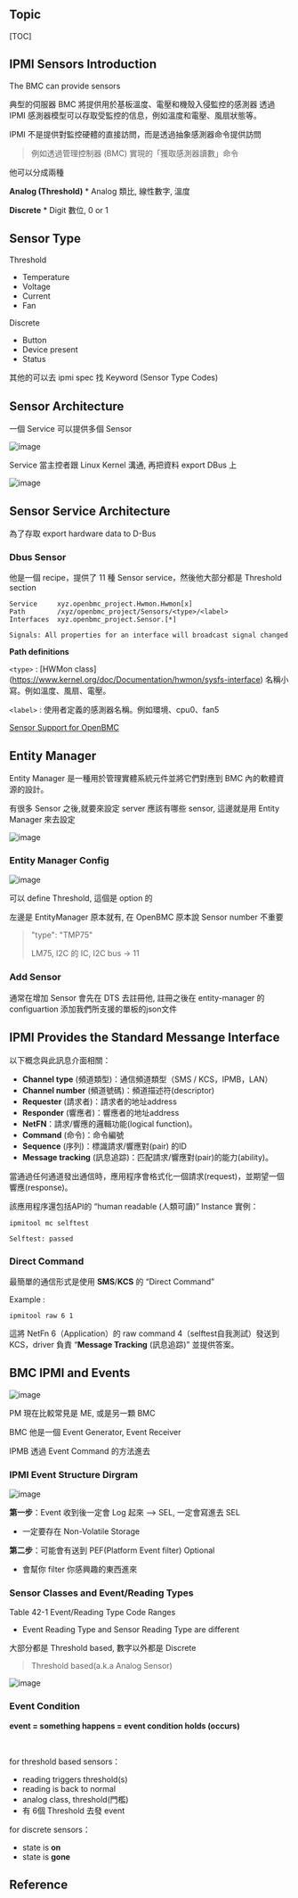 <h2>
    Topic
</h2>

[TOC]

<h2>
    IPMI Sensors Introduction
</h2>

The BMC can provide sensors

典型的伺服器 BMC 將提供用於基板溫度、電壓和機殼入侵監控的感測器
透過 IPMI 感測器模型可以存取受監控的信息，例如溫度和電壓、風扇狀態等。


IPMI 不是提供對監控硬體的直接訪問，而是透過抽象感測器命令提供訪問
>例如透過管理控制器 (BMC) 實現的「獲取感測器讀數」命令

他可以分成兩種

**Analog (Threshold)**
    * Analog 類比, 線性數字, 溫度

**Discrete**
    * Digit 數位, 0 or 1

<h2>
    Sensor Type
</h2>

Threshold
* Temperature
* Voltage
* Current
* Fan

Discrete
* Button
* Device present
* Status

其他的可以去 ipmi spec 找 Keyword (Sensor Type Codes)

<h2>
    Sensor Architecture
</h2>

一個 Service 可以提供多個 Sensor

![image](https://hackmd.io/_uploads/SJk_6fRf0.png)

Service 當主控者跟 Linux Kernel 溝通, 再把資料 export DBus 上

![image](https://hackmd.io/_uploads/rktKpzRG0.png)

<h2>
    Sensor Service Architecture
</h2>

為了存取 export hardware data to D-Bus

<h3>
    Dbus Sensor
</h3>

他是一個 recipe，提供了 11 種 Sensor service，然後他大部分都是 Threshold section

```
Service     xyz.openbmc_project.Hwmon.Hwmon[x]
Path        /xyz/openbmc_project/Sensors/<type>/<label>
Interfaces  xyz.openbmc_project.Sensor.[*]

Signals: All properties for an interface will broadcast signal changed
```

**Path definitions**

`<type>` : [HWMon class] (https://www.kernel.org/doc/Documentation/hwmon/sysfs-interface) 名稱小寫。例如溫度、風扇、電壓。

`<label>` : 使用者定義的感測器名稱。例如環境、cpu0、fan5

[Sensor Support for OpenBMC](<https://gerrit.openbmc.org/plugins/gitiles/openbmc/docs/+/a33c90e81c3af3488e64dcaff1619b7da86bb3d4/sensor-architecture.md>)

<h2>
    Entity Manager
</h2>

Entity Manager 是一種用於管理實體系統元件並將它們對應到 BMC 內的軟體資源的設計。

有很多 Sensor 之後,就要來設定 server 應該有哪些 sensor, 這邊就是用 Entity Manager 來去設定

![image](https://hackmd.io/_uploads/B1G2y7AzR.png)

<h3>
    Entity Manager Config
</h3>

![image](https://hackmd.io/_uploads/B1pnxQ0fR.png)

可以 define Threshold, 這個是 option 的

左邊是 EntityManager 原本就有, 在 OpenBMC 原本說 Sensor number 不重要

>"type": "TMP75"
>
>LM75, I2C 的 IC, I2C bus -> 11

<h3>
    Add Sensor
</h3>

通常在增加 Sensor 會先在 DTS 去註冊他, 註冊之後在 entity-manager 的 configuartion 添加我們所支援的單板的json文件


<h2>
    IPMI Provides the Standard Messange Interface
</h2>

以下概念與此訊息介面相關：

* **Channel type** (頻道類型)：通信頻道類型（SMS / KCS，IPMB，LAN）
* **Channel number** (頻道號碼)：頻道描述符(descriptor)
* **Requester** (請求者)：請求者的地址address
* **Responder** (響應者)：響應者的地址address
* **NetFN**：請求/響應的邏輯功能(logical function)。
* **Command** (命令)：命令編號
* **Sequence** (序列)：標識請求/響應對(pair) 的ID
* **Message tracking** (訊息追踪)：匹配請求/響應對(pair)的能力(ability)。

當通過任何通道發出通信時，應用程序會格式化一個請求(request)，並期望一個響應(response)。

該應用程序還包括API的 “human readable (人類可讀)” Instance 實例：

```
ipmitool mc selftest

Selftest: passed
```

<h3>
    Direct Command
</h3>

最簡單的通信形式是使用 **SMS**/**KCS** 的 “Direct Command”

Example : 
```
ipmitool raw 6 1
```

這將 NetFn 6（Application）的 raw command 4（selftest自我測試）發送到 KCS，driver 負責 “**Message Tracking** (訊息追踪)” 並提供答案。

<h2>
    BMC IPMI and Events
</h2>

![image](https://hackmd.io/_uploads/SJJyywZkye.png)

PM 現在比較常見是 ME, 或是另一顆 BMC

BMC 他是一個 Event Generator, Event Receiver

IPMB 透過 Event Command 的方法進去

<h3>
    IPMI Event Structure Dirgram
</h3>

![image](https://hackmd.io/_uploads/r1Uw1P-1Je.png)

**第一步**：Event 收到後一定會 Log 起來 ⟶ SEL, 一定會寫進去 SEL
* 一定要存在 Non-Volatile Storage

**第二步**：可能會有送到 PEF(Platform Event filter) Optional
* 會幫你 filter 你感興趣的東西進來

<h3>
    Sensor Classes and Event/Reading Types
</h3>

Table 42-1 Event/Reading Type Code Ranges
* Event Reading Type and Sensor Reading Type are different

大部分都是 Threshold based, 數字以外都是 Discrete
>Threshold based(a.k.a Analog Sensor)

![image](https://hackmd.io/_uploads/Sy9A1v-J1x.png)

<h3>
    Event Condition
</h3>

**event = something happens = event condition holds (occurs)**

<br/>

for threshold based sensors：
* reading triggers threshold(s)
* reading is back to normal
* analog class, threshold(門檻)
* 有 6個 Threshold 去發 event

for discrete sensors：
* state is **on**
* state is **gone**


<h2>
    Reference
</h2>